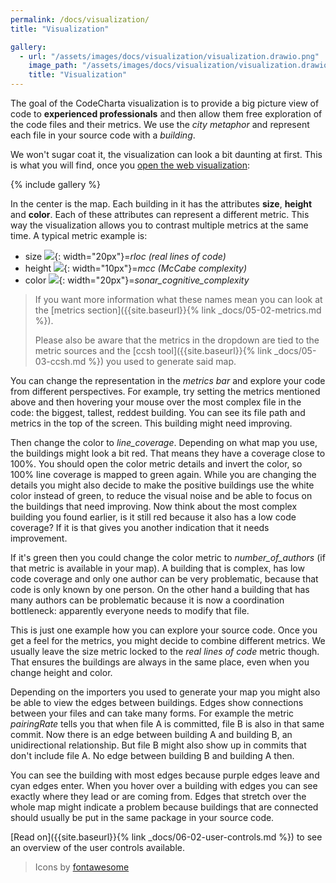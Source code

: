 ```yaml
---
permalink: /docs/visualization/
title: "Visualization"

gallery:
  - url: "/assets/images/docs/visualization/visualization.drawio.png"
    image_path: "/assets/images/docs/visualization/visualization.drawio.png"
    title: "Visualization"
---
```


The goal of the CodeCharta visualization is to provide a big picture view of code to **experienced professionals** and then allow them free exploration of the code files and their metrics. We use the _city metaphor_ and represent each file in your source code with a _building_.

We won't sugar coat it, the visualization can look a bit daunting at first. This is what you will find, once you [open the web visualization]({{site.web_visualization_link}}):

{% include gallery %}

In the center is the map. Each building in it has the attributes **size**, **height** and **color**. Each of these attributes can represent a different metric. This way the visualization allows you to contrast multiple metrics at the same time. A typical metric example is:

- size ![]({{site.baseurl}}/assets/images/vendor/fontawesome/arrows-alt-solid-white.svg){: width="20px"}=_rloc (real lines of code)_
- height ![]({{site.baseurl}}/assets/images/vendor/fontawesome/arrows-alt-v-solid-white.svg){: width="10px"}=_mcc (McCabe complexity)_
- color ![]({{site.baseurl}}/assets/images/vendor/fontawesome/paint-brush-solid-white.svg){: width="20px"}=_sonar_cognitive_complexity_

> If you want more information what these names mean you can look at the [metrics section]({{site.baseurl}}{% link _docs/05-02-metrics.md %}).
>
> Please also be aware that the metrics in the dropdown are tied to the metric sources and the [ccsh tool]({{site.baseurl}}{% link _docs/05-03-ccsh.md %}) you used to generate said map.

You can change the representation in the _metrics bar_ and explore your code from different perspectives. For example, try setting the metrics mentioned above and then hovering your mouse over the most complex file in the code: the biggest, tallest, reddest building. You can see its file path and metrics in the top of the screen. This building might need improving.

Then change the color to _line_coverage_. Depending on what map you use, the buildings might look a bit red. That means they have a coverage close to 100%. You should open the color metric details and invert the color, so 100% line coverage is mapped to green again. While you are changing the details you might also decide to make the positive buildings use the white color instead of green, to reduce the visual noise and be able to focus on the buildings that need improving. Now think about the most complex building you found earlier, is it still red because it also has a low code coverage? If it is that gives you another indication that it needs improvement.

If it's green then you could change the color metric to _number_of_authors_ (if that metric is available in your map). A building that is complex, has low code coverage and only one author can be very problematic, because that code is only known by one person. On the other hand a building that has many authors can be problematic because it is now a coordination bottleneck: apparently everyone needs to modify that file.

This is just one example how you can explore your source code. Once you get a feel for the metrics, you might decide to combine different metrics. We usually leave the size metric locked to the _real lines of code_ metric though. That ensures the buildings are always in the same place, even when you change height and color.

Depending on the importers you used to generate your map you might also be able to view the edges between buildings. Edges show connections between your files and can take many forms. For example the metric _pairingRate_ tells you that when file A is committed, file B is also in that same commit. Now there is an edge between building A and building B, an unidirectional relationship. But file B might also show up in commits that don't include file A. No edge between building B and building A then.

You can see the building with most edges because purple edges leave and cyan edges enter. When you hover over a building with edges you can see exactly where they lead or are coming from. Edges that stretch over the whole map might indicate a problem because buildings that are connected should usually be put in the same package in your source code.

[Read on]({{site.baseurl}}{% link _docs/06-02-user-controls.md %}) to see an overview of the user controls available.

> Icons by [fontawesome](https://fontawesome.com/icons?d=gallery&q=arrows)
